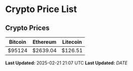 # Crypto Price List

## Crypto Prices
| Bitcoin | Ethereum | Litecoin |
| ------- | -------- | -------- |
| $95124 | $2639.04 | $126.51 |
**Last Updated:** 2025-02-21 21:07 UTC
**Last Updated:** $DATE$

